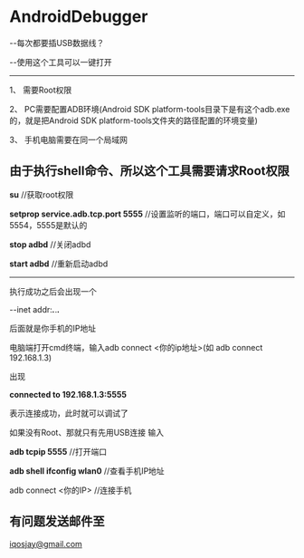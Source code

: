# AndroidDebugger

--每次都要插USB数据线？

--使用这个工具可以一键打开

---
1、 需要Root权限

2、 PC需要配置ADB环境(Android SDK platform-tools目录下是有这个adb.exe的，就是把Android SDK platform-tools文件夹的路径配置的环境变量)

3、 手机电脑需要在同一个局域网



由于执行shell命令、所以这个工具需要请求Root权限
---

**su** //获取root权限

**setprop service.adb.tcp.port 5555** //设置监听的端口，端口可以自定义，如5554，5555是默认的
  
**stop adbd** //关闭adbd
  
**start adbd** //重新启动adbd
  
---

执行成功之后会出现一个

--inet addr:***.***.***.***

后面就是你手机的IP地址

电脑端打开cmd终端，输入adb connect <你的ip地址>(如 adb connect 192.168.1.3)

出现

**connected to 192.168.1.3:5555**

表示连接成功，此时就可以调试了

如果没有Root、那就只有先用USB连接
输入

**adb tcpip 5555** //打开端口

**adb shell ifconfig wlan0** //查看手机IP地址

adb connect <你的IP> //连接手机

有问题发送邮件至
---
iqosjay@gmail.com 
